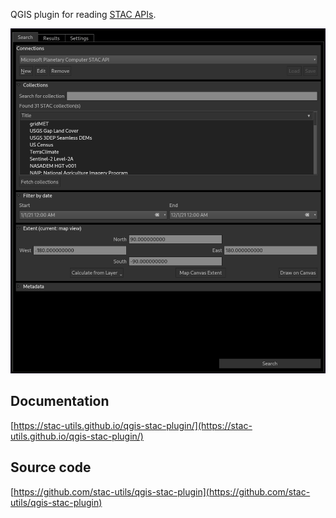 
QGIS plugin for reading  [STAC APIs](http://stacspec.org/).

![image](images/stac-plugin.png)

## Documentation

[https://stac-utils.github.io/qgis-stac-plugin/](https://stac-utils.github.io/qgis-stac-plugin/)

## Source code

[https://github.com/stac-utils/qgis-stac-plugin](https://github.com/stac-utils/qgis-stac-plugin)
